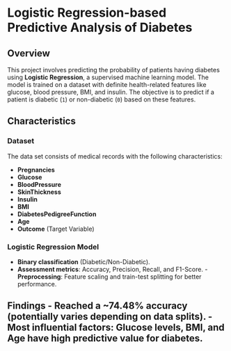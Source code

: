 # Logistic Regression-based Predictive Analysis of Diabetes

## Overview
This project involves predicting the probability of patients having diabetes using **Logistic Regression**, a supervised machine learning model. The model is trained on a dataset with definite health-related features like glucose, blood pressure, BMI, and insulin. The objective is to predict if a patient is diabetic (`1`) or non-diabetic (`0`) based on these features.

## Characteristics
### Dataset
The data set consists of medical records with the following characteristics:
- **Pregnancies**
- **Glucose**
- **BloodPressure**
- **SkinThickness**
- **Insulin**
- **BMI**
- **DiabetesPedigreeFunction**
- **Age**
- **Outcome** (Target Variable)

### Logistic Regression Model
- **Binary classification** (Diabetic/Non-Diabetic).
- **Assessment metrics**: Accuracy, Precision, Recall, and F1-Score. - **Preprocessing**: Feature scaling and train-test splitting for better performance.

## Findings - Reached a **~74.48%** accuracy (potentially varies depending on data splits). - **Most influential factors**: Glucose levels, BMI, and Age have high predictive value for diabetes.